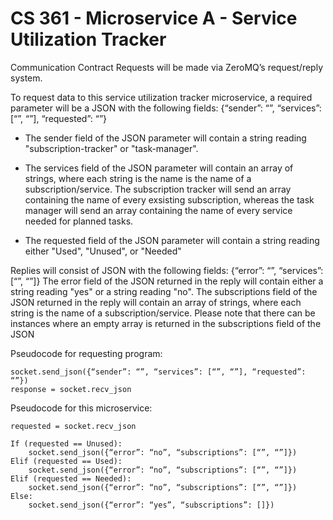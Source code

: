 # CS 361 - Microservice A - Service Utilization Tracker
 
 Communication Contract
 Requests will be made via ZeroMQ’s request/reply system. 

 To request data to this service utilization tracker microservice, a required parameter will be a JSON with the following fields:
    {“sender”: “”, “services”: [“”, “”], “requested”: “”}

 - The sender field of the JSON parameter will contain a string reading "subscription-tracker" or "task-manager".

 - The services field of the JSON parameter will contain an array of strings, where each string is the name is the name of a subscription/service. The subscription tracker will send an array containing the name of every exsisting subscription, whereas the task manager will send an array containing the name of every service needed for planned tasks. 

- The requested field of the JSON parameter will contain a string reading either "Used", "Unused", or "Needed"

 Replies will consist of JSON with the following fields:
     {“error”: “”, 
      “services”: [“”, “”]}
 The error field of the JSON returned in the reply will contain either a string reading "yes" or a string reading "no".
 The subscriptions field of the JSON returned in the reply will contain an array of strings, where each string is the name of a subscription/service. Please note that there can be instances where an empty array is returned in the subscriptions field of the JSON


Pseudocode for requesting program:

    socket.send_json({“sender”: “”, “services”: [“”, “”], “requested”: “”})
    response = socket.recv_json

Pseudocode for this microservice:

    requested = socket.recv_json

    If (requested == Unused):
        socket.send_json({“error”: “no”, “subscriptions”: [“”, “”]})
    Elif (requested == Used):
        socket.send_json({“error”: “no”, “subscriptions”: [“”, “”]})
    Elif (requested == Needed):
        socket.send_json({“error”: “no”, “subscriptions”: [“”, “”]})
    Else:
        socket.send_json({“error”: “yes”, “subscriptions”: []})

